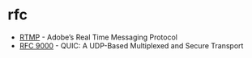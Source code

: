 # rfc

- [RTMP](https://heesu0.github.io/rfc/rtmp) - Adobe’s Real Time Messaging Protocol
- [RFC 9000](https://heesu0.github.io/rfc/rfc9000.html) - QUIC: A UDP-Based Multiplexed and Secure Transport
